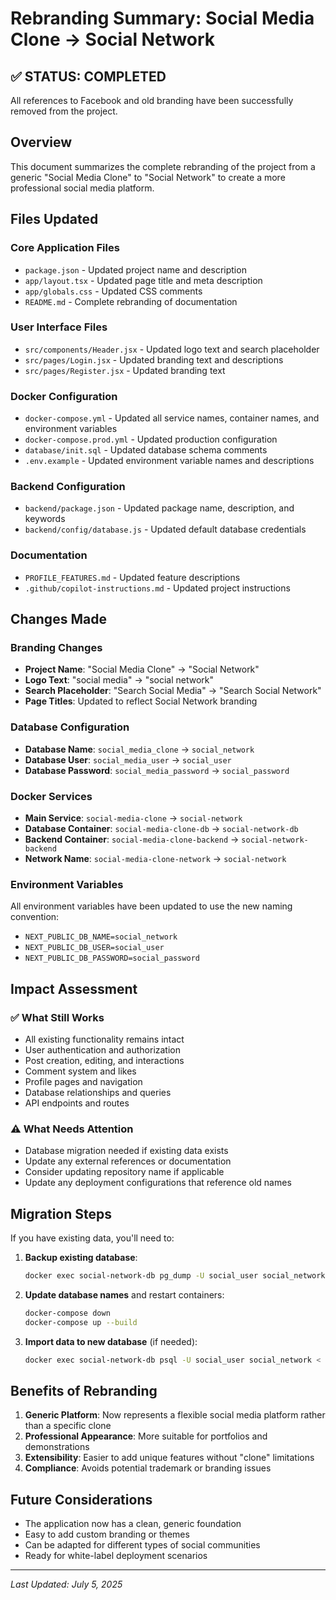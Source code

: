 # Rebranding Summary: Social Media Clone → Social Network

## ✅ STATUS: COMPLETED
All references to Facebook and old branding have been successfully removed from the project.

## Overview
This document summarizes the complete rebranding of the project from a generic "Social Media Clone" to "Social Network" to create a more professional social media platform.

## Files Updated

### Core Application Files
- `package.json` - Updated project name and description
- `app/layout.tsx` - Updated page title and meta description
- `app/globals.css` - Updated CSS comments
- `README.md` - Complete rebranding of documentation

### User Interface Files
- `src/components/Header.jsx` - Updated logo text and search placeholder
- `src/pages/Login.jsx` - Updated branding text and descriptions
- `src/pages/Register.jsx` - Updated branding text

### Docker Configuration
- `docker-compose.yml` - Updated all service names, container names, and environment variables
- `docker-compose.prod.yml` - Updated production configuration
- `database/init.sql` - Updated database schema comments
- `.env.example` - Updated environment variable names and descriptions

### Backend Configuration
- `backend/package.json` - Updated package name, description, and keywords
- `backend/config/database.js` - Updated default database credentials

### Documentation
- `PROFILE_FEATURES.md` - Updated feature descriptions
- `.github/copilot-instructions.md` - Updated project instructions

## Changes Made

### Branding Changes
- **Project Name**: "Social Media Clone" → "Social Network"
- **Logo Text**: "social media" → "social network"
- **Search Placeholder**: "Search Social Media" → "Search Social Network"
- **Page Titles**: Updated to reflect Social Network branding

### Database Configuration
- **Database Name**: `social_media_clone` → `social_network`
- **Database User**: `social_media_user` → `social_user`
- **Database Password**: `social_media_password` → `social_password`

### Docker Services
- **Main Service**: `social-media-clone` → `social-network`
- **Database Container**: `social-media-clone-db` → `social-network-db`
- **Backend Container**: `social-media-clone-backend` → `social-network-backend`
- **Network Name**: `social-media-clone-network` → `social-network`

### Environment Variables
All environment variables have been updated to use the new naming convention:
- `NEXT_PUBLIC_DB_NAME=social_network`
- `NEXT_PUBLIC_DB_USER=social_user`
- `NEXT_PUBLIC_DB_PASSWORD=social_password`

## Impact Assessment

### ✅ What Still Works
- All existing functionality remains intact
- User authentication and authorization
- Post creation, editing, and interactions
- Comment system and likes
- Profile pages and navigation
- Database relationships and queries
- API endpoints and routes

### ⚠️ What Needs Attention
- Database migration needed if existing data exists
- Update any external references or documentation
- Consider updating repository name if applicable
- Update any deployment configurations that reference old names

## Migration Steps

If you have existing data, you'll need to:

1. **Backup existing database**:
   ```bash
   docker exec social-network-db pg_dump -U social_user social_network > backup.sql
   ```

2. **Update database names** and restart containers:
   ```bash
   docker-compose down
   docker-compose up --build
   ```

3. **Import data to new database** (if needed):
   ```bash
   docker exec social-network-db psql -U social_user social_network < backup.sql
   ```

## Benefits of Rebranding

1. **Generic Platform**: Now represents a flexible social media platform rather than a specific clone
2. **Professional Appearance**: More suitable for portfolios and demonstrations
3. **Extensibility**: Easier to add unique features without "clone" limitations
4. **Compliance**: Avoids potential trademark or branding issues

## Future Considerations

- The application now has a clean, generic foundation
- Easy to add custom branding or themes
- Can be adapted for different types of social communities
- Ready for white-label deployment scenarios

---
*Last Updated: July 5, 2025*
